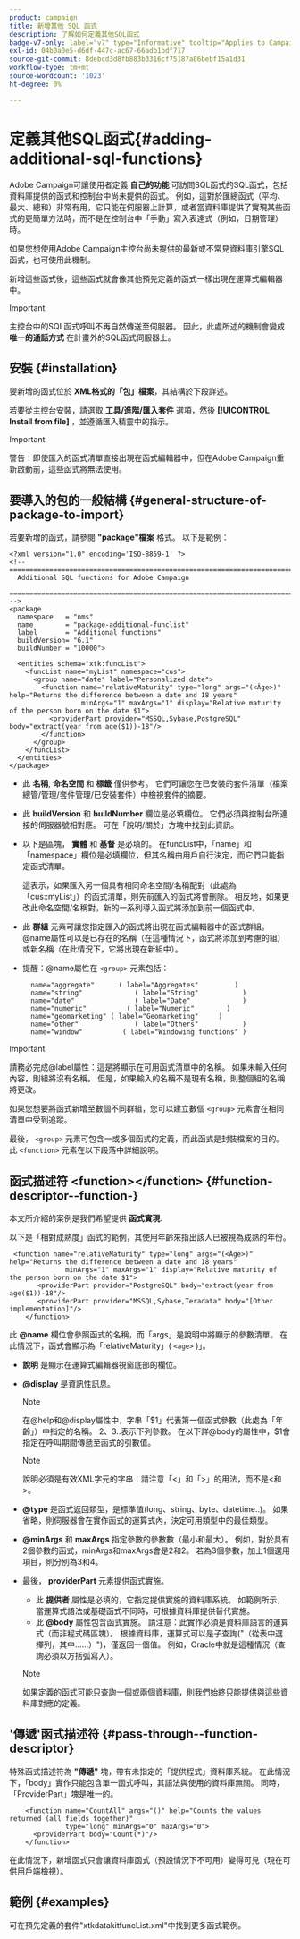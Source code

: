 ```yaml
---
product: campaign
title: 新增其他 SQL 函式
description: 了解如何定義其他SQL函式
badge-v7-only: label="v7" type="Informative" tooltip="Applies to Campaign Classic v7 only"
exl-id: 04b0a0e5-d6df-447c-ac67-66adb1bdf717
source-git-commit: 8debcd3d8fb883b3316cf75187a86bebf15a1d31
workflow-type: tm+mt
source-wordcount: '1023'
ht-degree: 0%

---
```


# 定義其他SQL函式{#adding-additional-sql-functions}

Adobe Campaign可讓使用者定義 **自己的功能** 可訪問SQL函式的SQL函式，包括資料庫提供的函式和控制台中尚未提供的函式。 例如，這對於匯總函式（平均、最大、總和）非常有用，它只能在伺服器上計算，或者當資料庫提供了實現某些函式的更簡單方法時，而不是在控制台中「手動」寫入表達式（例如，日期管理）時。

如果您想使用Adobe Campaign主控台尚未提供的最新或不常見資料庫引擎SQL函式，也可使用此機制。

新增這些函式後，這些函式就會像其他預先定義的函式一樣出現在運算式編輯器中。

>[!IMPORTANT]
>
>主控台中的SQL函式呼叫不再自然傳送至伺服器。 因此，此處所述的機制會變成 **唯一的通話方式** 在計畫外的SQL函式伺服器上。

## 安裝 {#installation}

要新增的函式位於 **XML格式的「包」檔案**，其結構於下段詳述。

若要從主控台安裝，請選取 **工具/進階/匯入套件** 選項，然後 **[!UICONTROL Install from file]** ，並遵循匯入精靈中的指示。

>[!IMPORTANT]
>
>警告：即使匯入的函式清單直接出現在函式編輯器中，但在Adobe Campaign重新啟動前，這些函式將無法使用。

## 要導入的包的一般結構 {#general-structure-of-package-to-import}

若要新增的函式，請參閱 **&quot;package&quot;檔案** 格式。 以下是範例：

```
<?xml version="1.0" encoding='ISO-8859-1' ?>
<!-- ===========================================================================
  Additional SQL functions for Adobe Campaign
  ========================================================================== -->
<package
  namespace   = "nms"
  name        = "package-additional-funclist"
  label       = "Additional functions"
  buildVersion= "6.1"
  buildNumber = "10000">

  <entities schema="xtk:funcList">
    <funcList name="myList" namespace="cus">
      <group name="date" label="Personalized date">
        <function name="relativeMaturity" type="long" args="(<Âge>)" help="Returns the difference between a date and 18 years"
                  minArgs="1" maxArgs="1" display="Relative maturity of the person born on the date $1">
          <providerPart provider="MSSQL,Sybase,PostgreSQL" body="extract(year from age($1))-18"/>
        </function>
      </group>
    </funcList>
  </entities>
</package>
```

* 此 **名稱**, **命名空間** 和 **標籤** 僅供參考。 它們可讓您在已安裝的套件清單（檔案總管/管理/套件管理/已安裝套件）中檢視套件的摘要。
* 此 **buildVersion** 和 **buildNumber** 欄位是必填欄位。 它們必須與控制台所連接的伺服器號相對應。 可在「說明/關於」方塊中找到此資訊。
* 以下是區塊， **實體** 和 **基督** 是必填的。 在funcList中，「name」和「namespace」欄位是必填欄位，但其名稱由用戶自行決定，而它們只能指定函式清單。

   這表示，如果匯入另一個具有相同命名空間/名稱配對（此處為「cus::myList」）的函式清單，則先前匯入的函式將會刪除。 相反地，如果更改此命名空間/名稱對，新的一系列導入函式將添加到前一個函式中。

* 此 **群組** 元素可讓您指定匯入的函式將出現在函式編輯器中的函式群組。 @name屬性可以是已存在的名稱（在這種情況下，函式將添加到考慮的組）或新名稱（在此情況下，它將出現在新組中）。
* 提醒：@name屬性在 `<group>` 元素包括：

   ```
     name="aggregate"      ( label="Aggregates"         )
     name="string"             ( label="String"           )
     name="date"               ( label="Date"             )
     name="numeric"          ( label="Numeric"        )
     name="geomarketing" ( label="Geomarketing"     )
     name="other"              ( label="Others"           )
     name="window"          ( label="Windowing functions" )
   ```

>[!IMPORTANT]
>
>請務必完成@label屬性：這是將顯示在可用函式清單中的名稱。 如果未輸入任何內容，則組將沒有名稱。 但是，如果輸入的名稱不是現有名稱，則整個組的名稱將更改。

如果您想要將函式新增至數個不同群組，您可以建立數個 `<group>`  元素會在相同清單中受到追蹤。

最後， `<group>` 元素可包含一或多個函式的定義，而此函式是封裝檔案的目的。 此  `<function>`   元素在以下段落中詳細說明。

## 函式描述符 &lt;function>&lt;/function> {#function-descriptor--function-}

本文所介紹的案例是我們希望提供 **函式實現**.

以下是「相對成熟度」函式的範例，其使用年齡來指出該人已被視為成熟的年份。

```
 <function name="relativeMaturity" type="long" args="(<Âge>)" help="Returns the difference between a date and 18 years"
              minArgs="1" maxArgs="1" display="Relative maturity of the person born on the date $1">
       <providerPart provider="PostgreSQL" body="extract(year from age($1))-18"/>
       <providerPart provider="MSSQL,Sybase,Teradata" body="[Other implementation]"/>
    </function>
```

此 **@name** 欄位會參照函式的名稱，而「args」是說明中將顯示的參數清單。 在此情況下，函式會顯示為「relativeMaturity」( `<age>` )」。

* **說明** 是顯示在運算式編輯器視窗底部的欄位。
* **@display** 是資訊性訊息。

   >[!NOTE]
   >
   >在@help和@display屬性中，字串「$1」代表第一個函式參數（此處為「年齡」）中指定的名稱。 $2、$3..表示下列參數。 在以下詳@body的屬性中，$1會指定在呼叫期間傳遞至函式的引數值。

   >[!NOTE]
   >
   >說明必須是有效XML字元的字串：請注意「&lt;」和「>」的用法，而不是&lt;和>。

* **@type** 是函式返回類型，是標準值(long、string、byte、datetime..)。 如果省略，則伺服器會在實作函式的運算式內，決定可用類型中的最佳類型。
* **@minArgs** 和 **maxArgs** 指定參數的參數數（最小和最大）。 例如，對於具有2個參數的函式，minArgs和maxArgs會是2和2。 若為3個參數，加上1個選用項目，則分別為3和4。
* 最後， **providerPart** 元素提供函式實施。

   * 此 **提供者** 屬性是必填的，它指定提供實施的資料庫系統。 如範例所示，當運算式語法或基礎函式不同時，可根據資料庫提供替代實施。
   * 此 **@body** 屬性包含函式實施。 請注意：此實作必須是資料庫語言的運算式（而非程式碼區塊）。 根據資料庫，運算式可以是子查詢(&quot;（從表中選擇列，其中……）&quot;)，僅返回一個值。 例如，Oracle中就是這種情況（查詢必須以方括弧寫入）。

   >[!NOTE]
   >
   >如果定義的函式可能只查詢一個或兩個資料庫，則我們始終只能提供與這些資料庫對應的定義。

## &#39;傳遞&#39;函式描述符 {#pass-through--function-descriptor}

特殊函式描述符為 **&quot;傳遞&quot;** 塊，帶有未指定的「提供程式」資料庫系統。 在此情況下，「body」實作只能包含單一函式呼叫，其語法與使用的資料庫無關。 同時，「ProviderPart」塊是唯一的。

```
    <function name="CountAll" args="()" help="Counts the values returned (all fields together)"
              type="long" minArgs="0" maxArgs="0">
      <providerPart body="Count(*)"/>
    </function>
```

在此情況下，新增函式只會讓資料庫函式（預設情況下不可用）變得可見（現在可供用戶端檢視）。

## 範例 {#examples}

可在預先定義的套件&quot;xtkdatakitfuncList.xml&quot;中找到更多函式範例。
